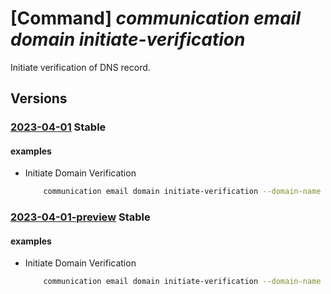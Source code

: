 # [Command] _communication email domain initiate-verification_

Initiate verification of DNS record.

## Versions

### [2023-04-01](/Resources/mgmt-plane/L3N1YnNjcmlwdGlvbnMve30vcmVzb3VyY2Vncm91cHMve30vcHJvdmlkZXJzL21pY3Jvc29mdC5jb21tdW5pY2F0aW9uL2VtYWlsc2VydmljZXMve30vZG9tYWlucy97fS9pbml0aWF0ZXZlcmlmaWNhdGlvbg==/2023-04-01.xml) **Stable**

<!-- mgmt-plane /subscriptions/{}/resourcegroups/{}/providers/microsoft.communication/emailservices/{}/domains/{}/initiateverification 2023-04-01 -->

#### examples

- Initiate Domain Verification
    ```bash
        communication email domain initiate-verification --domain-name DomainName --email-service-name ResourceName -g ResourceGroup --verification-type Domain/SPF/DKIM/DKIM2
    ```

### [2023-04-01-preview](/Resources/mgmt-plane/L3N1YnNjcmlwdGlvbnMve30vcmVzb3VyY2Vncm91cHMve30vcHJvdmlkZXJzL21pY3Jvc29mdC5jb21tdW5pY2F0aW9uL2VtYWlsc2VydmljZXMve30vZG9tYWlucy97fS9pbml0aWF0ZXZlcmlmaWNhdGlvbg==/2023-04-01-preview.xml) **Stable**

<!-- mgmt-plane /subscriptions/{}/resourcegroups/{}/providers/microsoft.communication/emailservices/{}/domains/{}/initiateverification 2023-04-01-preview -->

#### examples

- Initiate Domain Verification
    ```bash
        communication email domain initiate-verification --domain-name DomainName --email-service-name ResourceName -g ResourceGroup --verification-type Domain/SPF/DKIM/DKIM2
    ```
